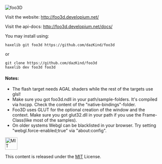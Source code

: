 
![foo3D](http://foo3d.developium.net/img/logo4.png)


Visit the website: http://foo3d.developium.net/

Visit the api-docs: http://foo3d.developium.net/docs/

You may install using:
```
haxelib git foo3d https://github.com/dazKind/foo3d
```
or
```
git clone https://github.com/dazKind/foo3d
haxelib dev foo3d foo3d
```

#### Notes:
* The flash target needs AGAL shaders while the rest of the targets use glsl!
* Make sure you got foo3d.ndll in your path/sample-folders. It's compiled via hxcpp. Check the content of the "native-bindings"-folder.
* Foo3D uses GLUT for the optional creation of the window and the context. Make sure you got glut32.dll in your path if you use the Frame-Class(like most of the samples).
* On older systems Webgl can be blacklisted in your browser. Try setting "webgl.force-enabled;true" via "about:config".

<a rel="license" href="http://opensource.org/licenses/MIT">
<img alt="MIT license" height="40" src="http://upload.wikimedia.org/wikipedia/commons/c/c3/License_icon-mit.svg" /></a>

This content is released under the [MIT](http://opensource.org/licenses/MIT) License.
